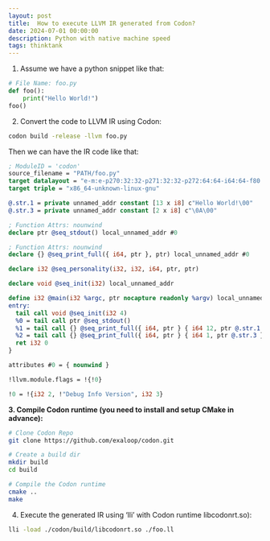 ```yaml
---
layout: post
title:  How to execute LLVM IR generated from Codon?
date: 2024-07-01 00:00:00
description: Python with native machine speed
tags: thinktank
---
```


1. Assume we have a python snippet like that:    
```python
# File Name: foo.py
def foo():
    print("Hello World!")
foo()
```
    
2. Convert the code to LLVM IR using Codon:
```bash
codon build -release -llvm foo.py
```
Then we can have the IR code like that:
```llvm
; ModuleID = 'codon'
source_filename = "PATH/foo.py"
target datalayout = "e-m:e-p270:32:32-p271:32:32-p272:64:64-i64:64-f80:128-n8:16:32:64-S128"
target triple = "x86_64-unknown-linux-gnu"

@.str.1 = private unnamed_addr constant [13 x i8] c"Hello World!\00"
@.str.3 = private unnamed_addr constant [2 x i8] c"\0A\00"

; Function Attrs: nounwind
declare ptr @seq_stdout() local_unnamed_addr #0

; Function Attrs: nounwind
declare {} @seq_print_full({ i64, ptr }, ptr) local_unnamed_addr #0

declare i32 @seq_personality(i32, i32, i64, ptr, ptr)

declare void @seq_init(i32) local_unnamed_addr

define i32 @main(i32 %argc, ptr nocapture readonly %argv) local_unnamed_addr personality ptr @seq_personality {
entry:
  tail call void @seq_init(i32 4)
  %0 = tail call ptr @seq_stdout()
  %1 = tail call {} @seq_print_full({ i64, ptr } { i64 12, ptr @.str.1 }, ptr %0)
  %2 = tail call {} @seq_print_full({ i64, ptr } { i64 1, ptr @.str.3 }, ptr %0)
  ret i32 0
}

attributes #0 = { nounwind }

!llvm.module.flags = !{!0}

!0 = !{i32 2, !"Debug Info Version", i32 3}
```
    
**3. Compile Codon runtime (you need to install and setup CMake in advance):**
```bash
# Clone Codon Repo
git clone https://github.com/exaloop/codon.git

# Create a build dir
mkdir build
cd build

# Compile the Codon runtime
cmake ..
make
```
    
4. Execute the generated IR using ‘lli’ with Codon runtime libcodonrt.so):
```bash
lli -load ./codon/build/libcodonrt.so ./foo.ll 
```



